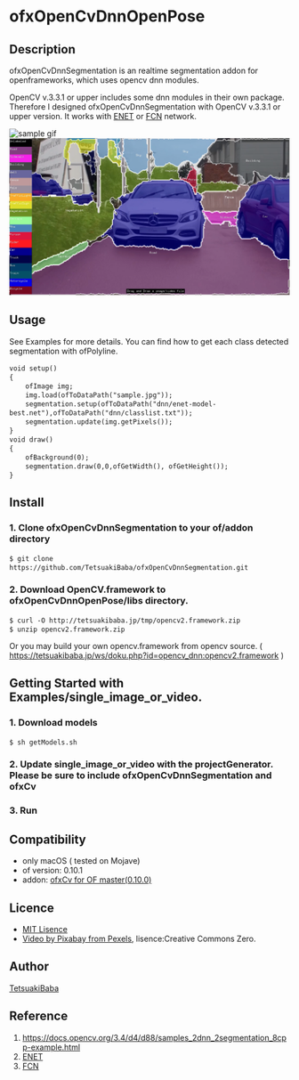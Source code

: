 # ofxOpenCvDnnOpenPose


## Description
ofxOpenCvDnnSegmentation is an realtime segmentation addon for openframeworks, which uses opencv dnn modules.

OpenCV v.3.3.1 or upper includes some dnn modules in their own package. Therefore I designed ofxOpenCvDnnSegmentation with OpenCV v.3.3.1 or upper version. It works with [ENET](https://github.com/TimoSaemann/ENet) or [FCN](https://github.com/shelhamer/fcn.berkeleyvision.org) network.

![sample gif](output.gif)
![sample gif](sample.png)

## Usage
See Examples for more details. You can find how to get each class detected segmentation with ofPolyline.
```
void setup()
{
    ofImage img;
    img.load(ofToDataPath("sample.jpg"));
    segmentation.setup(ofToDataPath("dnn/enet-model-best.net"),ofToDataPath("dnn/classlist.txt"));
    segmentation.update(img.getPixels());
}
void draw()
{
    ofBackground(0);
    segmentation.draw(0,0,ofGetWidth(), ofGetHeight());
}

```


## Install
### 1. Clone ofxOpenCvDnnSegmentation to your of/addon directory
    $ git clone https://github.com/TetsuakiBaba/ofxOpenCvDnnSegmentation.git
### 2. Download OpenCV.framework to ofxOpenCvDnnOpenPose/libs directory. 
    $ curl -O http://tetsuakibaba.jp/tmp/opencv2.framework.zip
    $ unzip opencv2.framework.zip
   
Or you may build your own opencv.framework from opencv source. ( https://tetsuakibaba.jp/ws/doku.php?id=opencv_dnn:opencv2.framework )

## Getting Started with Examples/single_image_or_video.
### 1. Download models
    $ sh getModels.sh
### 2. Update single_image_or_video with the projectGenerator. Please be sure to include ofxOpenCvDnnSegmentation and ofxCv

### 3. Run

## Compatibility
- only macOS ( tested on Mojave)
- of version: 0.10.1
- addon: [ofxCv for OF master(0.10.0)](https://github.com/kylemcdonald/ofxCv/)

## Licence
 - [MIT Lisence](https://opensource.org/licenses/MIT)
 - [Video by Pixabay from Pexels](https://www.pexels.com/video/mercedes-c-class-854710/), lisence:Creative Commons Zero.

## Author
[TetsuakiBaba](https://github.com/TetsuakiBaba)

## Reference
1. https://docs.opencv.org/3.4/d4/d88/samples_2dnn_2segmentation_8cpp-example.html
2. [ENET](https://github.com/TimoSaemann/ENet) 
3. [FCN](https://github.com/shelhamer/fcn.berkeleyvision.org)
